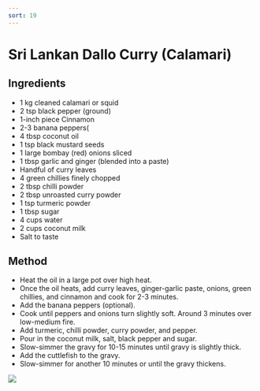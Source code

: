 ```yaml
---
sort: 19
---
```


# Sri Lankan Dallo Curry (Calamari)

## Ingredients

* 1 kg cleaned calamari or squid
* 2 tsp black pepper (ground)
* 1-inch piece Cinnamon
* 2-3 banana peppers( 
* 4 tbsp coconut oil
* 1 tsp black mustard seeds
* 1 large bombay (red) onions sliced
* 1 tbsp garlic and ginger (blended into a paste)
* Handful of curry leaves
* 4 green chillies finely chopped
* 2 tbsp chilli powder
* 2 tbsp unroasted curry powder
* 1 tsp turmeric powder
* 1 tbsp sugar
* 4 cups water
* 2 cups coconut milk
* Salt to taste


## Method

* Heat the oil in a large pot over high heat.
* Once the oil heats, add curry leaves, ginger-garlic paste, onions, green chillies, and cinnamon and cook for 2-3 minutes.
* Add the banana peppers (optional).
* Cook until peppers and onions turn slightly soft. Around 3 minutes over low-medium fire.
* Add turmeric, chilli powder, curry powder, and pepper.
* Pour in the coconut milk, salt, black pepper and sugar.
* Slow-simmer the gravy for 10-15 minutes until gravy is slightly thick.
* Add the cuttlefish to the gravy.
* Slow-simmer for another 10 minutes or until the gravy thickens.

<img src="{{site.baseurl}}/images/dallo-curry.jpeg"/>
